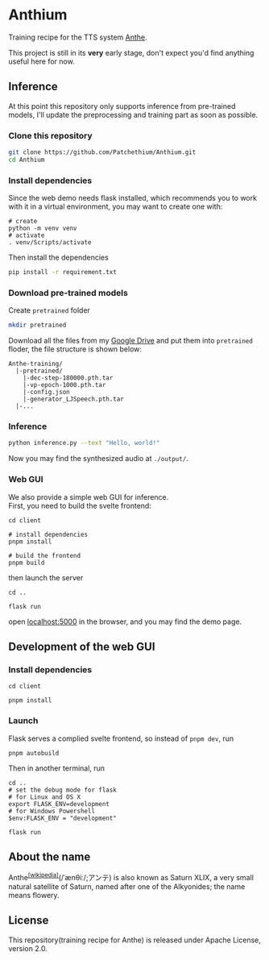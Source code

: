 # Anthium

Training recipe for the TTS system [Anthe](https://github.com/Patchethium/Anthe).

This project is still in its **very** early stage, don't expect you'd find anything useful here for now.

## Inference

At this point this repository only supports inference from pre-trained models, I'll update the preprocessing and training part as soon as possible.

### Clone this repository

```bash
git clone https://github.com/Patchethium/Anthium.git
cd Anthium
```

### Install dependencies

Since the web demo needs flask installed, which recommends you to work with it in a virtual environment, you may want to create one with:   

```shell
# create
python -m venv venv
# activate
. venv/Scripts/activate
```
Then install the dependencies  

```bash
pip install -r requirement.txt
```

### Download pre-trained models

Create `pretrained` folder  
```bash
mkdir pretrained
```
Download all the files from my [Google Drive](https://drive.google.com/drive/folders/1cpSD60lO3DCzcrdoVwF6zBEmV6DdQwIP?usp=sharing) and put them into `pretrained` floder, the file structure is shown below:
```
Anthe-training/
  |-pretrained/
    |-dec-step-180000.pth.tar
    |-vp-epoch-1000.pth.tar
    |-config.json
    |-generator_LJSpeech.pth.tar
  |-...
```
### Inference

```bash
python inference.py --text "Hello, world!"
```

Now you may find the synthesized audio at `./output/`.

### Web GUI

We also provide a simple web GUI for inference.  
First, you need to build the svelte frontend:

```shell
cd client

# install dependencies
pnpm install

# build the frontend
pnpm build
```
then launch the server
```shell
cd ..

flask run
```

open [localhost:5000](http://localhost:5000) in the browser, and you may find the demo page.

## Development of the web GUI

### Install dependencies
```shell
cd client

pnpm install
```
### Launch

Flask serves a complied svelte frontend, so instead of `pnpm dev`, run

```shell
pnpm autobuild
```
Then in another terminal, run
```shell
cd ..
# set the debug mode for flask
# for Linux and OS X
export FLASK_ENV=development
# for Windows Powershell
$env:FLASK_ENV = "development"

flask run
```

## About the name

Anthe<sup>[\[wikipedia\]](https://en.wikipedia.org/wiki/Anthe_(moon))</sup>(/ˈænθiː/;アンテ) is also known as Saturn XLIX, a very small natural satellite of Saturn, named after one of the Alkyonides; the name means flowery.

## License

This repository(training recipe for Anthe) is released under Apache License, version 2.0.
